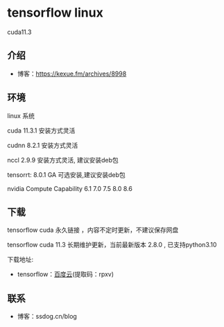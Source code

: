 # tensorflow linux

cuda11.3



## 介绍

- 博客：https://kexue.fm/archives/8998

## 环境

linux 系统
 
  cuda 11.3.1 安装方式灵活

  cudnn 8.2.1 安装方式灵活

  nccl 2.9.9  安装方式灵活, 建议安装deb包

  tensorrt: 8.0.1 GA 可选安装,建议安装deb包

  nvidia Compute Capability 6.1 7.0 7.5 8.0 8.6

## 下载

tensorflow cuda 永久链接 ，内容不定时更新，不建议保存网盘

tensorflow cuda 11.3 长期维护更新，当前最新版本 2.8.0  , 已支持python3.10


下载地址:


- tensorflow：[百度云](https://pan.baidu.com/s/1PXelYOJ2yqWfWfY7qAL4wA )(提取码：rpxv)




## 联系

- 博客：ssdog.cn/blog
